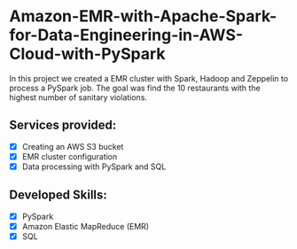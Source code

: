 # Amazon-EMR-with-Apache-Spark-for-Data-Engineering-in-AWS-Cloud-with-PySpark
In this project we created a EMR cluster with Spark, Hadoop and Zeppelin to process a PySpark job. The goal was find the 10 restaurants with the highest number of sanitary violations.

## Services provided:
- [x] Creating an AWS S3 bucket
- [x] EMR cluster configuration
- [x] Data processing with PySpark and SQL
      
## Developed Skills:
- [x] PySpark
- [x] Amazon Elastic MapReduce (EMR)
- [x] SQL
